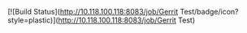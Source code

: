 [![Build Status](http://10.118.100.118:8083/job/Gerrit Test/badge/icon?style=plastic)](http://10.118.100.118:8083/job/Gerrit Test)
